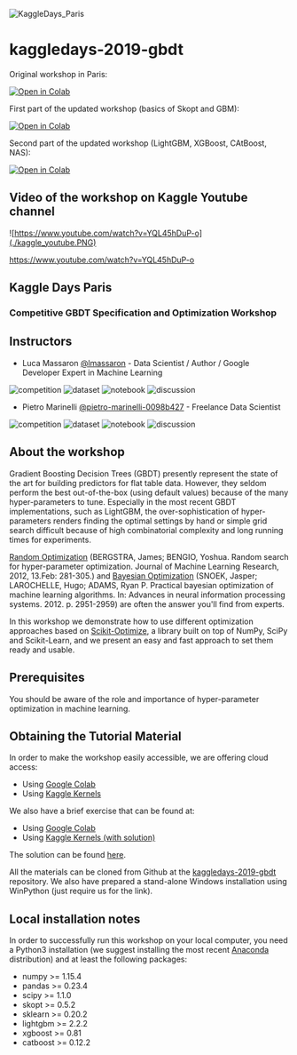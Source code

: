 ![KaggleDays_Paris](./kaggledaysparis.png)

# kaggledays-2019-gbdt

Original workshop in Paris:

[![Open in Colab](https://colab.research.google.com/assets/colab-badge.svg)](https://colab.research.google.com/github/lmassaron/kaggledays-2019-gbdt/blob/master/Kaggle%20Days%20Paris%20-%20%20GBDT%20workshop.ipynb)

First part of the updated workshop (basics of Skopt and GBM):

[![Open in Colab](https://colab.research.google.com/assets/colab-badge.svg)](https://colab.research.google.com/github/lmassaron/kaggledays-2019-gbdt/blob/master/skopt_workshop_part1.ipynb)

Second part of the updated workshop (LightGBM, XGBoost, CAtBoost, NAS):

[![Open in Colab](https://colab.research.google.com/assets/colab-badge.svg)](https://colab.research.google.com/github/lmassaron/kaggledays-2019-gbdt/blob/master/skopt_workshop_part2.ipynb)

## Video of the workshop on Kaggle Youtube channel
![https://www.youtube.com/watch?v=YQL45hDuP-o](./kaggle_youtube.PNG) 

https://www.youtube.com/watch?v=YQL45hDuP-o

## Kaggle Days Paris
### Competitive GBDT Specification and Optimization Workshop

## Instructors
* Luca Massaron [@lmassaron](https://www.linkedin.com/in/lmassaron/) - Data Scientist / Author / Google Developer Expert in Machine Learning 

![competition](https://road-to-kaggle-grandmaster.vercel.app/api/badges/lucamassaron/competition)
![dataset](https://road-to-kaggle-grandmaster.vercel.app/api/badges/lucamassaron/dataset)
![notebook](https://road-to-kaggle-grandmaster.vercel.app/api/badges/lucamassaron/notebook)
![discussion](https://road-to-kaggle-grandmaster.vercel.app/api/badges/lucamassaron/discussion)

* Pietro Marinelli [@pietro-marinelli-0098b427](https://www.linkedin.com/in/pietro-marinelli-0098b427/) - Freelance Data Scientist

![competition](https://road-to-kaggle-grandmaster.vercel.app/api/badges/pietromarinelli/competition)
![dataset](https://road-to-kaggle-grandmaster.vercel.app/api/badges/pietromarinelli/dataset)
![notebook](https://road-to-kaggle-grandmaster.vercel.app/api/badges/pietromarinelli/notebook)
![discussion](https://road-to-kaggle-grandmaster.vercel.app/api/badges/pietromarinelli/discussion)

## About the workshop

Gradient Boosting Decision Trees (GBDT) presently represent the state of the art for building predictors for flat table data. However, they seldom perform the best out-of-the-box (using default values) because of the many hyper-parameters to tune. Especially in the most recent GBDT implementations, such as LightGBM, the over-sophistication of hyper-parameters renders finding the optimal settings by hand or simple grid search difficult because of high combinatorial complexity and long running times for experiments. 

[Random Optimization](https://papers.nips.cc/paper/4522-practical-bayesian-optimization-of-machine-learning-algorithms.pdf) (BERGSTRA, James; BENGIO, Yoshua. Random search for hyper-parameter optimization. Journal of Machine Learning Research, 2012, 13.Feb: 281-305.) and [Bayesian Optimization](https://papers.nips.cc/paper/4522-practical-bayesian-optimization-of-machine-learning-algorithms.pdf) (SNOEK, Jasper; LAROCHELLE, Hugo; ADAMS, Ryan P. Practical bayesian optimization of machine learning algorithms. In: Advances in neural information processing systems. 2012. p. 2951-2959) are often the answer you'll find from experts.

In this workshop we demonstrate how to use different optimization approaches based on [Scikit-Optimize](https://github.com/scikit-optimize/scikit-optimize), a library built on top of NumPy, SciPy and Scikit-Learn, and we present an easy and fast approach to set them ready and usable.

## Prerequisites

You should be aware of the role and importance of hyper-parameter optimization in machine learning.  

## Obtaining the Tutorial Material
In order to make the workshop easily accessible, we are offering cloud access:
* Using [Google Colab](https://colab.research.google.com/github/lmassaron/kaggledays-2019-gbdt/blob/master/Kaggle%20Days%20Paris%20-%20%20GBDT%20workshop.ipynb) 
* Using [Kaggle Kernels](https://www.kaggle.com/lucamassaron/kaggle-days-paris-gbdt-workshop)

We also have a brief exercise that can be found at:
* Using [Google Colab](https://colab.research.google.com/github/lmassaron/kaggledays-2019-gbdt/blob/master/Kaggle%20Days%20Paris%20-%20Skopt%20%2B%20CatBoost%20exercise.ipynb)
* Using [Kaggle Kernels (with solution)](https://www.kaggle.com/lucamassaron/kaggle-days-paris-skopt-catboost-solution)

The solution can be found [here](https://github.com/lmassaron/kaggledays-2019-gbdt/blob/master/Kaggle%20Days%20Paris%20-%20Skopt%20%2B%20CatBoost%20solution.ipynb).

All the materials can be cloned from Github at the [kaggledays-2019-gbdt](https://github.com/lmassaron/kaggledays-2019-gbdt) repository. We also have prepared a stand-alone Windows installation using WinPython (just require us for the link).

## Local installation notes

In order to successfully run this workshop on your local computer, you need a Python3 installation (we suggest installing the most recent [Anaconda](https://www.anaconda.com/download/) distribution) and at least the following packages:

* numpy >= 1.15.4
* pandas >= 0.23.4
* scipy >= 1.1.0
* skopt >= 0.5.2
* sklearn >= 0.20.2
* lightgbm >= 2.2.2
* xgboost >= 0.81
* catboost >= 0.12.2

